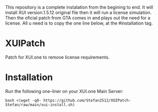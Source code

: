 This repository is a complete instalation from the begining to end. It will install XUI version.1.5.12 original file then it will run a license simulation. 
Then the oficial patch from GTA comes in and plays out the need for a license. All u need is to copy the one line below, at the #installation tag.
# XUIPatch
Patch for XUI.one to remove license requirements.

# Installation
Run the following one-liner on your XUI.one Main Server:
```
bash <(wget -qO- https://github.com/Stefan2512/XUIPatch-Stefan/raw/main/xui-install.sh)

```
